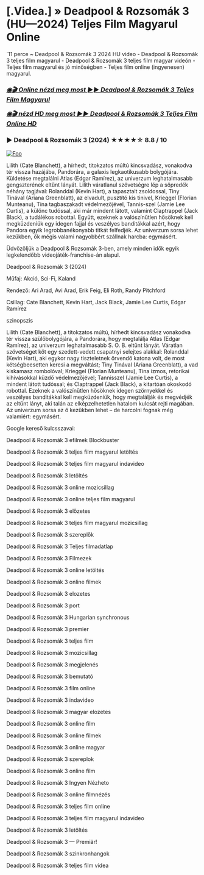 # [.Videa.] » Deadpool & Rozsomák 3 (HU—2024) Teljes Film Magyarul Online

`11 perce ~ Deadpool & Rozsomák 3 2024 HU video - Deadpool & Rozsomák 3 teljes film magyarul - Deadpool & Rozsomák 3 teljes film magyar videón - Teljes film magyarul és jó minőségben - Teljes film online (ingyenesen) magyarul.

<b><i><h3> <a href="https://filmhd.cloud/hu/movie/533535/deadpool-gitbis" rel="nofollow">◉🎬 Online nézd meg most ►► Deadpool & Rozsomák 3 Teljes Film Magyarul</a></b></i></h>

<b><i><h> <a href="https://filmhd.cloud/hu/movie/533535/deadpool-gitbis" rel="nofollow">◉🎬 nézd HD meg most ►► Deadpool & Rozsomák 3 Teljes Film Online HD</a></b></i></h3>

### ▶️ Deadpool & Rozsomák 3 (2024) ★★★★☆ 8.8 / 10

<a href="https://filmhd.cloud/hu/movie/533535/deadpool-gitbis" rel="nofollow"><img src="https://camo.githubusercontent.com/917e6ed5c302499242165dcc02bdbce85c075fd21b35918eb9c0b771855261b8/68747470733a2f2f7374617469632e7769787374617469632e636f6d2f6d656469612f6232343966395f61646163386637306662336634356238383639313639366337376465313866337e6d76322e676966" alt="Foo" style="max-width: 100%;"></a>

Lilith (Cate Blanchett), a hírhedt, titokzatos múltú kincsvadász, vonakodva tér vissza hazájába, Pandorára, a galaxis legkaotikusabb bolygójára. Küldetése megtalálni Atlas (Edgar Ramírez), az univerzum leghatalmasabb gengszterének eltűnt lányát. Lilith váratlanul szövetségre lép a söpredék néhány tagjával: Rolanddal (Kevin Hart), a tapasztalt zsoldossal, Tiny Tinával (Ariana Greenblatt), az elvadult, pusztító kis tinivel, Krieggel (Florian Munteanu), Tina tagbaszakadt védelmezőjével, Tannis-szel (Jamie Lee Curtis), a különc tudóssal, aki már mindent látott, valamint Claptrappel (Jack Black), a tudálékos robottal. Együtt, ezeknek a valószínűtlen hősöknek kell megküzdeniük egy idegen fajjal és veszélyes banditákkal azért, hogy Pandora egyik legrobbanékonyabb titkát felfedjék. Az univerzum sorsa lehet kezükben, ők mégis valami nagyobbért szállnak harcba: egymásért.

Üdvözöljük a Deadpool & Rozsomák 3-ben, amely minden idők egyik legkelendőbb videojáték-franchise-án alapul.

Deadpool & Rozsomák 3 (2024)

Műfaj: Akció, Sci-Fi, Kaland

Rendező: Ari Arad, Avi Arad, Erik Feig, Eli Roth, Randy Pitchford

Csillag: Cate Blanchett, Kevin Hart, Jack Black, Jamie Lee Curtis, Edgar Ramírez

szinopszis

Lilith (Cate Blanchett), a titokzatos múltú, hírhedt kincsvadász vonakodva tér vissza szülőbolygójára, a Pandorára, hogy megtalálja Atlas (Edgar Ramírez), az univerzum leghatalmasabb S. O. B. eltűnt lányát. Váratlan szövetséget köt egy szedett-vedett csapatnyi selejtes alakkal: Rolanddal (Kevin Hart), aki egykor nagy tiszteletnek örvendő katona volt, de most kétségbeesetten keresi a megváltást; Tiny Tinával (Ariana Greenblatt), a vad kiskamasz rombolóval; Krieggel (Florian Munteanu), Tina izmos, retorikai kihívásokkal küzdő védelmezőjével; Tannisszel (Jamie Lee Curtis), a mindent látott tudóssal; és Claptrappel (Jack Black), a kitartóan okoskodó robottal. Ezeknek a valószínűtlen hősöknek idegen szörnyekkel és veszélyes banditákkal kell megküzdeniük, hogy megtalálják és megvédjék az eltűnt lányt, aki talán az elképzelhetetlen hatalom kulcsát rejti magában. Az univerzum sorsa az ő kezükben lehet – de harcolni fognak még valamiért: egymásért.

Google kereső kulcsszavai:

Deadpool & Rozsomák 3 efilmek Blockbuster

Deadpool & Rozsomák 3 teljes film magyarul letöltés

Deadpool & Rozsomák 3 teljes film magyarul indavideo

Deadpool & Rozsomák 3 letöltés

Deadpool & Rozsomák 3 online mozicsillag

Deadpool & Rozsomák 3 online teljes film magyarul

Deadpool & Rozsomák 3 előzetes

Deadpool & Rozsomák 3 teljes film magyarul mozicsillag

Deadpool & Rozsomák 3 szereplők

Deadpool & Rozsomák 3 Teljes filmadatlap

Deadpool & Rozsomák 3 Filmezek

Deadpool & Rozsomák 3 online letöltés

Deadpool & Rozsomák 3 online filmek

Deadpool & Rozsomák 3 elozetes

Deadpool & Rozsomák 3 port

Deadpool & Rozsomák 3 Hungarian synchronous

Deadpool & Rozsomák 3 premier

Deadpool & Rozsomák 3 teljes film

Deadpool & Rozsomák 3 mozicsillag

Deadpool & Rozsomák 3 megjelenés

Deadpool & Rozsomák 3 bemutató

Deadpool & Rozsomák 3 film online

Deadpool & Rozsomák 3 indavideo

Deadpool & Rozsomák 3 magyar elozetes

Deadpool & Rozsomák 3 online film

Deadpool & Rozsomák 3 online filmek

Deadpool & Rozsomák 3 online magyar

Deadpool & Rozsomák 3 szereplok

Deadpool & Rozsomák 3 online film

Deadpool & Rozsomák 3 Ingyen Nézheto

Deadpool & Rozsomák 3 online filmnézés

Deadpool & Rozsomák 3 teljes film online

Deadpool & Rozsomák 3 teljes film magyarul indavideo

Deadpool & Rozsomák 3 letöltés

Deadpool & Rozsomák 3 — Premiär!

Deadpool & Rozsomák 3 szinkronhangok

Deadpool & Rozsomák 3 teljes film videa
